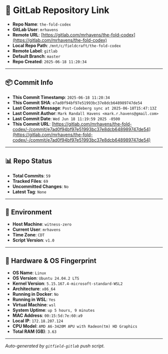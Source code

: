 # 🔗 GitLab Repository Link

- **Repo Name**: `the-fold-codex`
- **GitLab User**: `mrhavens`
- **Remote URL**: [https://gitlab.com/mrhavens/the-fold-codex](https://gitlab.com/mrhavens/the-fold-codex)
- **Local Repo Path**: `/mnt/c/fieldcraft/the-fold-codex`
- **Remote Label**: `gitlab`
- **Default Branch**: `master`
- **Repo Created**: `2025-06-18 11:20:34`

---

## 📦 Commit Info

- **This Commit Timestamp**: `2025-06-18 11:20:34`
- **This Commit SHA**: `e7ad0f94bf97e51993bc37e8dcb648989747de54`
- **Last Commit Message**: `Post-Codeberg sync at 2025-06-18T15:47:13Z`
- **Last Commit Author**: `Mark Randall Havens <mark.r.havens@gmail.com>`
- **Last Commit Date**: `Wed Jun 18 11:19:59 2025 -0500`
- **This Commit URL**: [https://gitlab.com/mrhavens/the-fold-codex/-/commit/e7ad0f94bf97e51993bc37e8dcb648989747de54](https://gitlab.com/mrhavens/the-fold-codex/-/commit/e7ad0f94bf97e51993bc37e8dcb648989747de54)

---

## 📊 Repo Status

- **Total Commits**: `59`
- **Tracked Files**: `69`
- **Uncommitted Changes**: `No`
- **Latest Tag**: `None`

---

## 🧽 Environment

- **Host Machine**: `witness-zero`
- **Current User**: `mrhavens`
- **Time Zone**: `CDT`
- **Script Version**: `v1.0`

---

## 🧬 Hardware & OS Fingerprint

- **OS Name**: `Linux`
- **OS Version**: `Ubuntu 24.04.2 LTS`
- **Kernel Version**: `5.15.167.4-microsoft-standard-WSL2`
- **Architecture**: `x86_64`
- **Running in Docker**: `No`
- **Running in WSL**: `Yes`
- **Virtual Machine**: `wsl`
- **System Uptime**: `up 5 hours, 9 minutes`
- **MAC Address**: `00:15:5d:7e:60:a9`
- **Local IP**: `172.18.207.124`
- **CPU Model**: `AMD A6-3420M APU with Radeon(tm) HD Graphics`
- **Total RAM (GB)**: `3.63`

---

_Auto-generated by `gitfield-gitlab` push script._
